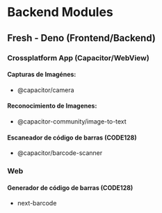 
# Backend Modules

## Fresh - Deno (Frontend/Backend)

### Crossplatform App (Capacitor/WebView)
#### Capturas de Imagénes:
- @capacitor/camera

#### Reconocimiento de Imagenes:
- @capacitor-community/image-to-text

#### Escaneador de código de barras (CODE128)
- @capacitor/barcode-scanner

### Web

#### Generador de código de barras (CODE128)
- next-barcode 

